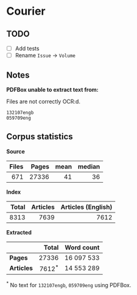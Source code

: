 
# Courier

## TODO

- [ ] Add tests
- [ ] Rename `Issue` -> `Volume`

## Notes

**PDFBox unable to extract text from:**

Files are not correctly OCR:d.

    132107engb
    059709eng


## Corpus statistics

__Source__

| Files | Pages | mean | median |
| ----: | ----: | ---: | -----: |
|   671 | 27336 |   41 |     36 |

__Index__

| Total | Articles | Articles (English) |
| ----: | -------: | -----------------: |
|  8313 |     7639 |               7612 |


__Extracted__

|              |            Total | Word count |
| ------------ | ---------------: | ---------: |
| __Pages__    |            27336 | 16 097 533 |
| __Articles__ | 7612<sup>*</sup> | 14 553 289 |

<sup>*</sup> No text for `132107engb`, `059709eng` using PDFBox.